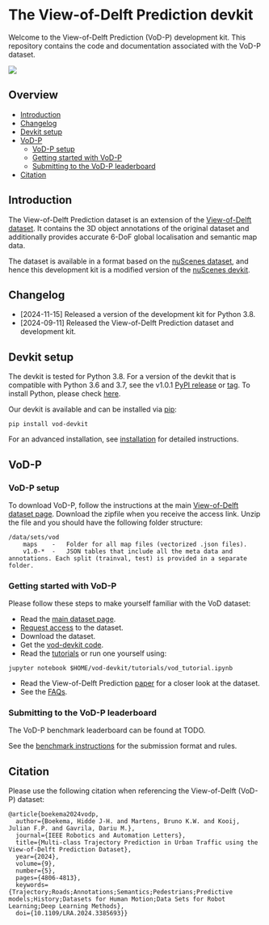 # The View-of-Delft Prediction devkit
Welcome to the View-of-Delft Prediction (VoD-P) development kit. This repository contains the code and documentation associated with the VoD-P dataset.

![](TODO)

## Overview
- [Introduction](#introduction)
- [Changelog](#changelog)
- [Devkit setup](#devkit-setup)
- [VoD-P](#vod-p)
  - [VoD-P setup](#vod-p-setup)
  - [Getting started with VoD-P](#getting-started-with-vod-p)
  - [Submitting to the VoD-P leaderboard](#submitting-to-the-vod-p-leaderboard)
- [Citation](#citation)

## Introduction 
The View-of-Delft Prediction dataset is an extension of the [View-of-Delft dataset](https://intelligent-vehicles.org/datasets/view-of-delft/). It contains the 3D object annotations of the original dataset and additionally provides accurate 6-DoF global localisation and semantic map data.

The dataset is available in a format based on the [nuScenes dataset](https://www.nuscenes.org/), and hence this development kit is a modified version of the [nuScenes devkit](https://github.com/nutonomy/nuscenes-devkit).


## Changelog
- [2024-11-15] Released a version of the development kit for Python 3.8.
- [2024-09-11] Released the View-of-Delft Prediction dataset and development kit.

## Devkit setup
The devkit is tested for Python 3.8. For a version of the devkit that is compatible with Python 3.6 and 3.7, see the v1.0.1 [PyPI release](https://pypi.org/project/vod-devkit/1.0.1/) or [tag](https://github.com/tudelft-iv/view-of-delft-prediction-devkit/releases/tag/v1.0.1). 
To install Python, please check [here](https://github.com/tudelft-iv/vod-devkit/blob/master/docs/installation.md#install-python).

Our devkit is available and can be installed via [pip](https://pip.pypa.io/en/stable/installing/):
```
pip install vod-devkit
```

For an advanced installation, see [installation](docs/installation.md) for detailed instructions.


## VoD-P

### VoD-P setup
To download VoD-P, follow the instructions at the main [View-of-Delft dataset page](https://intelligent-vehicles.org/datasets/view-of-delft/).
Download the zipfile when you receive the access link. 
Unzip the file and you should have the following folder structure:
```
/data/sets/vod
    maps	-	Folder for all map files (vectorized .json files).
    v1.0-*	-	JSON tables that include all the meta data and annotations. Each split (trainval, test) is provided in a separate folder.
```


### Getting started with VoD-P

Please follow these steps to make yourself familiar with the VoD dataset:
- Read the [main dataset page](https://intelligent-vehicles.org/datasets/view-of-delft/).
- [Request access](https://docs.google.com/forms/d/e/1FAIpQLSdKvkuKbzmJTn8raJBAWgekAJCpaQLS_ED63sUS89Ezo61RCQ/viewform) to the dataset.
- Download the dataset.
- Get the [vod-devkit code](https://github.com/tudelft-iv/vod-devkit/tree/main).
- Read the [tutorials](https://github.com/tudelft-iv/vod-devkit/tree/main/tutorials) or run one yourself using:
```
jupyter notebook $HOME/vod-devkit/tutorials/vod_tutorial.ipynb
```
- Read the View-of-Delft Prediction [paper](https://ieeexplore.ieee.org/document/10493110) for a closer look at the dataset.
- See the [FAQs](https://github.com/tudelft-iv/view-of-delft-prediction-devkit/blob/main/docs/faqs.md).


### Submitting to the VoD-P leaderboard

The VoD-P benchmark leaderboard can be found at TODO.

See the [benchmark instructions](https://github.com/tudelft-iv/view-of-delft-prediction-devkit/blob/main/docs/benchmark_instructions.md) for the submission format and rules.


## Citation
Please use the following citation when referencing the View-of-Delft (VoD-P) dataset:
```
@article{boekema2024vodp,
  author={Boekema, Hidde J-H. and Martens, Bruno K.W. and Kooij, Julian F.P. and Gavrila, Dariu M.},
  journal={IEEE Robotics and Automation Letters}, 
  title={Multi-class Trajectory Prediction in Urban Traffic using the View-of-Delft Prediction Dataset}, 
  year={2024},
  volume={9},
  number={5},
  pages={4806-4813},
  keywords={Trajectory;Roads;Annotations;Semantics;Pedestrians;Predictive models;History;Datasets for Human Motion;Data Sets for Robot Learning;Deep Learning Methods},
  doi={10.1109/LRA.2024.3385693}}

```


